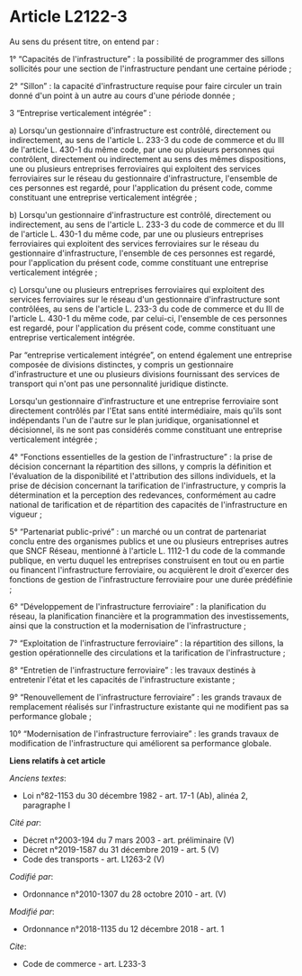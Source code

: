 # Article L2122-3

Au sens du présent titre, on entend par :

1° “Capacités de l'infrastructure” : la possibilité de programmer des sillons sollicités pour une section de l'infrastructure
pendant une certaine période ;

2° “Sillon” : la capacité d'infrastructure requise pour faire circuler un train donné d'un point à un autre au cours d'une
période donnée ;

3 “Entreprise verticalement intégrée” :

a) Lorsqu'un gestionnaire d'infrastructure est contrôlé, directement ou indirectement, au sens de l'article L. 233-3 du code
de commerce et du III de l'article L. 430-1 du même code, par une ou plusieurs personnes qui contrôlent, directement ou
indirectement au sens des mêmes dispositions, une ou plusieurs entreprises ferroviaires qui exploitent des services
ferroviaires sur le réseau du gestionnaire d'infrastructure, l'ensemble de ces personnes est regardé, pour l'application du
présent code, comme constituant une entreprise verticalement intégrée ;

b) Lorsqu'un gestionnaire d'infrastructure est contrôlé, directement ou indirectement, au sens de l'article L. 233-3 du code
de commerce et du III de l'article L. 430-1 du même code, par une ou plusieurs entreprises ferroviaires qui exploitent des
services ferroviaires sur le réseau du gestionnaire d'infrastructure, l'ensemble de ces personnes est regardé, pour
l'application du présent code, comme constituant une entreprise verticalement intégrée ;

c) Lorsqu'une ou plusieurs entreprises ferroviaires qui exploitent des services ferroviaires sur le réseau d'un gestionnaire
d'infrastructure sont contrôlées, au sens de l'article L. 233-3 du code de commerce et du III de l'article L. 430-1 du même
code, par celui-ci, l'ensemble de ces personnes est regardé, pour l'application du présent code, comme constituant une
entreprise verticalement intégrée.

Par “entreprise verticalement intégrée”, on entend également une entreprise composée de divisions distinctes, y compris un
gestionnaire d'infrastructure et une ou plusieurs divisions fournissant des services de transport qui n'ont pas une
personnalité juridique distincte.

Lorsqu'un gestionnaire d'infrastructure et une entreprise ferroviaire sont directement contrôlés par l'Etat sans entité
intermédiaire, mais qu'ils sont indépendants l'un de l'autre sur le plan juridique, organisationnel et décisionnel, ils ne
sont pas considérés comme constituant une entreprise verticalement intégrée ;

4° “Fonctions essentielles de la gestion de l'infrastructure” : la prise de décision concernant la répartition des sillons, y
compris la définition et l'évaluation de la disponibilité et l'attribution des sillons individuels, et la prise de décision
concernant la tarification de l'infrastructure, y compris la détermination et la perception des redevances, conformément au
cadre national de tarification et de répartition des capacités de l'infrastructure en vigueur ;

5° “Partenariat public-privé” : un marché ou un contrat de partenariat conclu entre des organismes publics et une ou
plusieurs entreprises autres que SNCF Réseau, mentionné à l'article L. 1112-1 du code de la commande publique, en vertu
duquel les entreprises construisent en tout ou en partie ou financent l'infrastructure ferroviaire, ou acquièrent le droit
d'exercer des fonctions de gestion de l'infrastructure ferroviaire pour une durée prédéfinie ;

6° “Développement de l'infrastructure ferroviaire” : la planification du réseau, la planification financière et la
programmation des investissements, ainsi que la construction et la modernisation de l'infrastructure ;

7° “Exploitation de l'infrastructure ferroviaire” : la répartition des sillons, la gestion opérationnelle des circulations et
la tarification de l'infrastructure ;

8° “Entretien de l'infrastructure ferroviaire” : les travaux destinés à entretenir l'état et les capacités de
l'infrastructure existante ;

9° “Renouvellement de l'infrastructure ferroviaire” : les grands travaux de remplacement réalisés sur l'infrastructure
existante qui ne modifient pas sa performance globale ;

10° “Modernisation de l'infrastructure ferroviaire” : les grands travaux de modification de l'infrastructure qui améliorent
sa performance globale.

**Liens relatifs à cet article**

_Anciens textes_:

  - Loi n°82-1153 du 30 décembre 1982 - art. 17-1 (Ab), alinéa 2, paragraphe I

_Cité par_:

  - Décret n°2003-194 du 7 mars 2003 - art. préliminaire (V)
  - Décret n°2019-1587 du 31 décembre 2019 - art. 5 (V)
  - Code des transports - art. L1263-2 (V)

_Codifié par_:

  - Ordonnance n°2010-1307 du 28 octobre 2010 - art. (V)

_Modifié par_:

  - Ordonnance n°2018-1135 du 12 décembre 2018 - art. 1

_Cite_:

  - Code de commerce - art. L233-3

